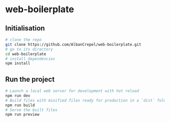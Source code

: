# web-boilerplate

## Initialisation

```bash
# clone the repo
git clone https://github.com/AlbanCrepel/web-boilerplate.git
# go to its directory
cd web-boilerplate
# install dependencies
npm install
```

## Run the project

```bash
# Launch a local web server for development with hot reload
npm run dev
# Build files with minified files ready for production in a `dist` folder
npm run build
# Serve the built files
npm run preview
```

